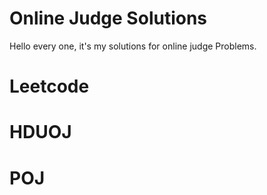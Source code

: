 # Online Judge Solutions

Hello every one, it's my solutions for online judge Problems.
 

# Leetcode

# HDUOJ

# POJ

